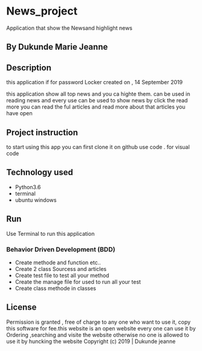 # News_project
Application that show the Newsand highlight news

## By Dukunde Marie Jeanne
## Description
this application if for password Locker created on , 14 September 2019

this application show all top news and you ca highte them. can be used in reading news and every use can be used to show news 
by click the read more you can read the ful articles and read more about that articles you have open

## Project instruction 
to start using this app you can first clone it on github
use code . for visual code
## Technology used
* Python3.6
* terminal 
* ubuntu windows
## Run
Use Terminal to run this application

### Behavior Driven Development (BDD)
* Create methode and function  etc..
* Create 2 class Sourcess and articles
* Create test file to test all your method 
* Create the manage file for used to run all your test
* Create class methode in classes


## License
Permission is granted , free of charge to any one who want to use it, copy this software for fee.this website is an open website every one can use it by Ordering ,searching and visite the website 
 otherwise no one is allowed to use it by huncking the website 
Copyright (c) 2019 | Dukunde jeanne 
